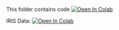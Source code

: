 This folder contains code 
[![Open In Colab](https://colab.research.google.com/assets/colab-badge.svg)](https://colab.research.google.com/github/katerynaSup/pgss2020_CS_lab/blob/master/myNotebooks/myFirstScript.ipynb)

IRIS Data: [![Open In Colab](https://colab.research.google.com/assets/colab-badge.svg)](https://colab.research.google.com/github/katerynaSup/pgss2020_CS_lab/blob/master/myNotebooks/LoadingIRISdata.ipynb)
